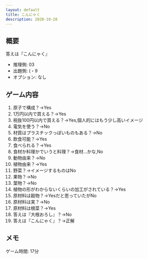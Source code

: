 ```yaml
---
layout: default
title: こんにゃく
description: 2020-10-28
---
```


## 概要

答えは『こんにゃく』

- 推理側: 03
- 出題側: (・9
- オプション: なし

## ゲーム内容

1. 原子で構成？→Yes
2. 1万円以内で買える？→Yes
3. 税抜100円以内で買える？→Yes,個人的にはもう少し高いイメージ
4. 電気を使う？→No
5. 材質はプラスチックっぽいものもある？→No
6. 飲食可能？→Yes
7. 食べられる？→Yes
8. 食材か料理かでいうと料理？→食材…かな,No
9. 動物由来？→No
10. 植物由来？→Yes
11. 野菜？→イメージするものはNo
12. 果物？→No
13. 葉物？→No
14. 植物の形がわからないくらいの加工がされている？→Yes
15. 原材料は穀物？→Yesだと思っていたがNo
16. 原材料は実？→No
17. 原材料は根菜？→Yes
18. 答えは『大根おろし』？→No
19. 答えは『こんにゃく』？→正解

## メモ

ゲーム時間: 17分
